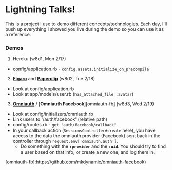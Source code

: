 # Lightning Talks!

This is a project I use to demo different concepts/technologies. Each day, I'll push up everything I showed you live during the demo so you can use it as a reference.

### Demos

1. Heroku (w8d1, Mon 2/17)
  * config/application.rb - `config.assets.initialize_on_precompile`
2. [**Figaro**][figaro] and [**Paperclip**][paperclip] (w8d2, Tue 2/18)
  * Look at config/application.rb
  * Look at app/models/user.rb (`has_attached_file :avatar`)
3. [**Omniauth**][omniauth] / [**Omniauth Facebook**][omniauth-fb] (w8d3, Wed 2/19)
  * Look at config/initializers/omniauth.rb
  * Link users to '/auth/facebook' (relative path)
  * config/routes.rb - `get 'auth/facebook/callback'`
  * In your callback action (`SessionsController#create` here), you have access to the data the omniauth provider (Facebook) sent back in the controller through `request.env['omniauth.auth']`.
    * Do something with the **`:provider`** and the **`:uid`**. You should try to find a user based on that info, or create a new one, and log them in.


[figaro]:https://github.com/laserlemon/figaro
[paperclip]:https://github.com/thoughtbot/paperclip

[omniauth]:https://github.com/intridea/omniauth
[omniauth-fb]:https://github.com/mkdynamic/omniauth-facebook)
